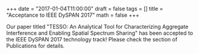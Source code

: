 +++
date = "2017-01-04T11:00:00"
draft = false
tags = []
title = "Acceptance to IEEE DySPAN 2017"
math = false
+++

Our paper titled "TESSO: An Analytical Tool for Characterizing Aggregate Interference and Enabling Spatial Spectrum Sharing" has been accepted to the IEEE DySPAN 2017 technology track! Please check the section of Publications for details.

